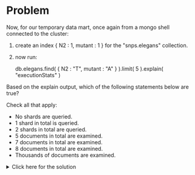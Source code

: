 # Problem
Now, for our temporary data mart, once again from a mongo shell connected to the cluster:

1) create an index { N2 : 1, mutant : 1 } for the "snps.elegans" collection.
2) now run:
    
	db.elegans.find( { N2 : "T", mutant : "A" } ).limit( 5 ).explain( "executionStats" )

Based on the explain output, which of the following statements below are true?

Check all that apply:

 - No shards are queried.
 - 1 shard in total is queried.
 - 2 shards in total are queried.
 - 5 documents in total are examined.
 - 7 documents in total are examined.
 - 8 documents in total are examined.
 - Thousands of documents are examined.

<details>
  <summary>Click here for the solution</summary>
    <ul>
      <li>2 shards in total are queried.</li>
	  <li>8 documents in total are examined.</li>
	</ul>
</details>